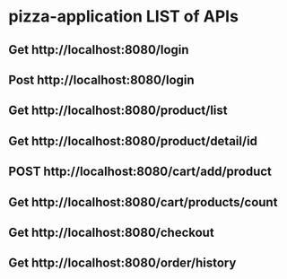 # pizza-application LIST of APIs

## Get http://localhost:8080/login

## Post http://localhost:8080/login

## Get http://localhost:8080/product/list

## Get http://localhost:8080/product/detail/id

## POST http://localhost:8080/cart/add/product

## Get http://localhost:8080/cart/products/count

## Get http://localhost:8080/checkout

## Get http://localhost:8080/order/history



